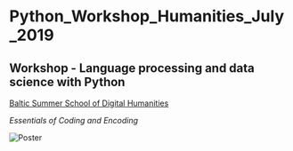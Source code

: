 # Python_Workshop_Humanities_July_2019
## Workshop - Language processing and data science with Python

[Baltic Summer School of Digital Humanities](http://www.digitalhumanities.lv/bssdh/2019/)

*Essentials of Coding and Encoding*

![Poster](http://site-512948.mozfiles.com/files/512948/medium/Digital_02.png)
